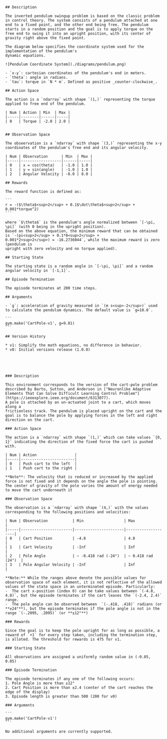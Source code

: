     ## Description

    The inverted pendulum swingup problem is based on the classic problem in control theory. The system consists of a pendulum attached at one end to a fixed point, and the other end being free. The pendulum starts in a random position and the goal is to apply torque on the free end to swing it into an upright position, with its center of gravity right above the fixed point.

    The diagram below specifies the coordinate system used for the implementation of the pendulum's
    dynamic equations.

    ![Pendulum Coordinate System](./diagrams/pendulum.png)

    - `x-y`: cartesian coordinates of the pendulum's end in meters.
    - `theta`: angle in radians.
    - `tau`: torque in `N * m`. Defined as positive _counter-clockwise_.

    ## Action Space
    
    The action is a `ndarray` with shape `(1,)` representing the torque applied to free end of the pendulum.

    | Num | Action | Min  | Max |
    |-----|--------|------|-----|
    | 0   | Torque | -2.0 | 2.0 |


    ## Observation Space
    
    The obseervation is a `ndarray` with shape `(3,)` representing the x-y coordinates of the pendulum's free end and its angular velocity.

    | Num | Observation      | Min  | Max |
    |-----|------------------|------|-----|
    | 0   | x = cos(theta)   | -1.0 | 1.0 |
    | 1   | y = sin(angle)   | -1.0 | 1.0 |
    | 2   | Angular Velocity | -8.0 | 8.0 |

    ## Rewards
    
    The reward function is defined as:
    
    ```
    r = -($\theta$<sup>2</sup> + 0.1$\dot\theta$<sup>2</sup> + 0.001*torque^2)
    ```
    
    where `$\theta$` is the pendulum's angle normalized between `[-\pi, \pi]` (with 0 being in the upright position).
    Based on the above equation, the minimum reward that can be obtained is `-(pi<sup>2</sup> + 0.1*8<sup>2</sup> +
    0.001*2<sup>2</sup>) = -16.2736044`, while the maximum reward is zero (pendulum is
    upright with zero velocity and no torque applied).

    ## Starting State
    
    The starting state is a random angle in `[-\pi, \pi]` and a random angular velocity in `[-1,1]`.

    ## Episode Termination
    
    The episode terminates at 200 time steps.

    ## Arguments
    
    - `g`: acceleration of gravity measured in `(m s<sup>-2</sup>)` used to calculate the pendulum dynamics. The default value is `g=10.0`.

    ```
    gym.make('CartPole-v1', g=9.81)
    ```

    ## Version History

    * v1: Simplify the math equations, no difference in behavior.
    * v0: Initial versions release (1.0.0)
    
    
    
    
    
    ### Description
    
    This environment corresponds to the version of the cart-pole problem
    described by Barto, Sutton, and Anderson in ["Neuronlike Adaptive Elements That Can Solve Difficult Learning Control Problem"](https://ieeexplore.ieee.org/document/6313077).
    A pole is attached by an un-actuated joint to a cart, which moves along a
    frictionless track. The pendulum is placed upright on the cart and the goal is to balance the pole by applying forces in the left and right direction on the cart.

    ### Action Space
    
    The action is a `ndarray` with shape `(1,)` which can take values `{0, 1}` indicating the direction of the fixed force the cart is pushed with.

    | Num | Action                 |
    |-----|------------------------|
    | 0   | Push cart to the left  |
    | 1   | Push cart to the right |

    **Note**: The velocity that is reduced or increased by the applied force is not fixed and it depends on the angle the pole is pointing. The center of gravity of the pole varies the amount of energy needed to move the cart underneath it

    ### Observation Space
    
    The observation is a `ndarray` with shape `(4,)` with the values corresponding to the following positions and velocities:

    | Num | Observation           | Min                  | Max                |
    |-----|-----------------------|----------------------|--------------------|
    | 0   | Cart Position         | -4.8                 | 4.8                |
    | 1   | Cart Velocity         | -Inf                 | Inf                |
    | 2   | Pole Angle            | ~ -0.418 rad (-24°)  | ~ 0.418 rad (24°)  |
    | 3   | Pole Angular Velocity | -Inf                 | Inf                |

    **Note:** While the ranges above denote the possible values for observation space of each element, it is not reflective of the allowed values of the state space in an unterminated episode. Particularly:
    -  The cart x-position (index 0) can be take values between `(-4.8, 4.8)`, but the episode terminates if the cart leaves the `(-2.4, 2.4)` range.
    -  The pole angle can be observed between  `(-.418, .418)` radians (or **±24°**), but the episode terminates if the pole angle is not in the range `(-.2095, .2095)` (or **±12°**)

    ### Rewards
    
    Since the goal is to keep the pole upright for as long as possible, a reward of `+1` for every step taken, including the termination step, is alloted. The threshold for rewards is 475 for v1.

    ### Starting State
    
    All observations are assigned a uniformly random value in (-0.05, 0.05)

    ### Episode Termination
    
    The episode terminates if any one of the following occurs:
    1. Pole Angle is more than ±12°
    2. Cart Position is more than ±2.4 (center of the cart reaches the edge of the display)
    3. Episode length is greater than 500 (200 for v0)

    ### Arguments
    
    ```
    gym.make('CartPole-v1')
    ```

    No additional arguments are currently supported.
